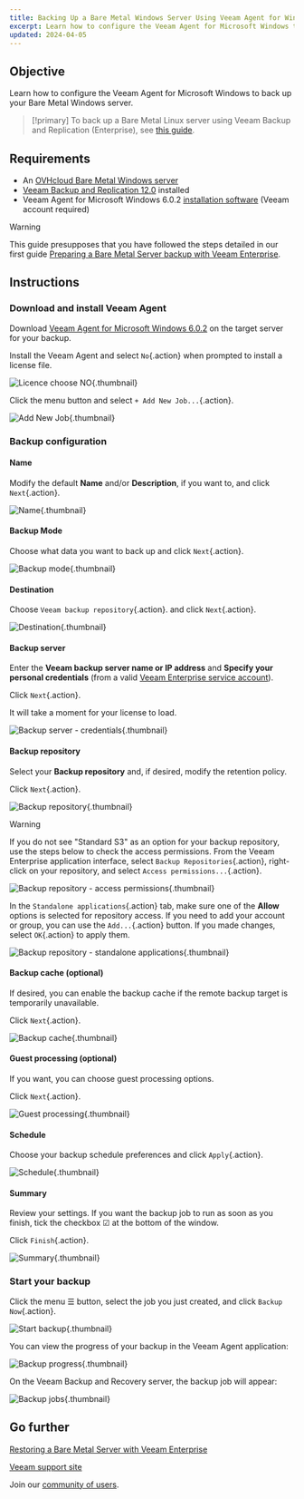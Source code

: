 ```yaml
---
title: Backing Up a Bare Metal Windows Server Using Veeam Agent for Windows
excerpt: Learn how to configure the Veeam Agent for Microsoft Windows to back up your Bare Metal Windows server
updated: 2024-04-05
---
```


## Objective

Learn how to configure the Veeam Agent for Microsoft Windows to back up your Bare Metal Windows server.

> [!primary]
> To back up a Bare Metal Linux server using Veeam Backup and Replication (Enterprise), see [this guide](/pages/bare_metal_cloud/dedicated_servers/veeam-enterprise-server-backup-linux).

## Requirements

- An [OVHcloud Bare Metal Windows server](https://www.ovhcloud.com/en-ie/bare-metal/)
- [Veeam Backup and Replication 12.0](https://www.veeam.com/download-version.html?ad=downloads&tab=previous) installed
- Veeam Agent for Microsoft Windows 6.0.2 [installation software](https://login.veeam.com/realms/veeamsso/protocol/openid-connect/auth?client_id=veeam-com&response_type=code&redirect_uri=https%3A%2F%2Fwww.veeam.com%2Foauth&scope=profile&state=e9a55dcbf050f86c5eb69ea264b8fb86) (Veeam account required)

> [!warning]
> This guide presupposes that you have followed the steps detailed in our first guide [Preparing a Bare Metal Server backup with Veeam Enterprise](/pages/bare_metal_cloud/dedicated_servers/veeam-enterprise-server-backup-preparation).

## Instructions

### Download and install Veeam Agent

Download [Veeam Agent for Microsoft Windows 6.0.2](https://login.veeam.com/realms/veeamsso/protocol/openid-connect/auth?client_id=veeam-com&response_type=code&redirect_uri=https%3A%2F%2Fwww.veeam.com%2Foauth&scope=profile&state=e9a55dcbf050f86c5eb69ea264b8fb86) on the target server for your backup.

Install the Veeam Agent and select `No`{.action} when prompted to install a license file.

![Licence choose NO](images/01a-licence.PNG){.thumbnail}

Click the menu button and select `+ Add New Job...`{.action}.

![Add New Job](images/01b-new-job.PNG){.thumbnail}

### Backup configuration

#### Name

Modify the default **Name** and/or **Description**, if you want to, and click `Next`{.action}.

![Name](images/02-name.PNG){.thumbnail}

#### Backup Mode

Choose what data you want to back up and click `Next`{.action}.

![Backup mode](images/02b-backup-mode.PNG){.thumbnail}

#### Destination

Choose `Veeam backup repository`{.action}. and click `Next`{.action}.

![Destination](images/03-destination.PNG){.thumbnail}

#### Backup server

Enter the **Veeam backup server name or IP address** and **Specify your personal credentials** (from a valid [Veeam Enterprise service account](/pages/storage_and_backup/backup_and_disaster_recovery_solutions/veeam/veeam_veeam_backup_replication#create)).

Click `Next`{.action}.

It will take a moment for your license to load.

![Backup server - credentials](images/04-backup-server-credentials.PNG){.thumbnail}

#### Backup repository

Select your **Backup repository** and, if desired, modify the retention policy.

Click `Next`{.action}.

![Backup repository](images/05-backup-repository.PNG){.thumbnail}

> [!warning]
> If you do not see "Standard S3" as an option for your backup repository, use the steps below to check the access permissions.
> From the Veeam Enterprise application interface, select `Backup Repositories`{.action}, right-click on your repository, and select `Access permissions...`{.action}.
>
> ![Backup repository - access permissions](images/05-backup-repository-access-permissions.PNG){.thumbnail}
>
> In the `Standalone applications`{.action} tab, make sure one of the **Allow** options is selected for repository access. If you need to add your account or group, you can use the `Add...`{.action} button. If you made changes, select `OK`{.action} to apply them.
>
> ![Backup repository - standalone applications](images/05-backup-repository-standalone-applications.PNG){.thumbnail}
>

#### Backup cache (optional)

If desired, you can enable the backup cache if the remote backup target is temporarily unavailable.

Click `Next`{.action}.

![Backup cache](images/06-backup-cache.PNG){.thumbnail}

#### Guest processing (optional)

If you want, you can choose guest processing options.

Click `Next`{.action}.

![Guest processing](images/07-guest-processing.PNG){.thumbnail}

#### Schedule

Choose your backup schedule preferences and click `Apply`{.action}.

![Schedule](images/08-schedule.PNG){.thumbnail}

#### Summary

Review your settings. If you want the backup job to run as soon as you finish, tick the checkbox ☑ at the bottom of the window.

Click `Finish`{.action}.

![Summary](images/09-summary.PNG){.thumbnail}

### Start your backup

Click the menu ☰ button, select the job you just created, and click `Backup Now`{.action}.

![Start backup](images/10-start-backup.png){.thumbnail}

You can view the progress of your backup in the Veeam Agent application:

![Backup progress](images/10a-backup-progress.PNG){.thumbnail}

On the Veeam Backup and Recovery server, the backup job will appear:

![Backup jobs](images/10b-backup-job.PNG){.thumbnail}

## Go further

[Restoring a Bare Metal Server with Veeam Enterprise](/pages/bare_metal_cloud/dedicated_servers/veeam-enterprise-server-restore)

[Veeam support site](https://www.veeam.com/knowledge-base.html)

Join our [community of users](/links/community).
